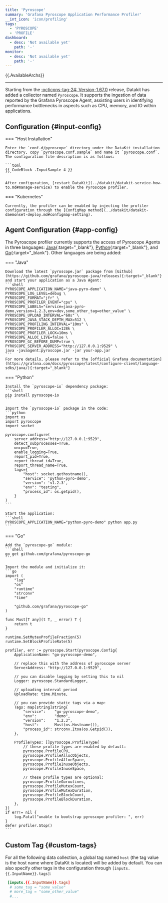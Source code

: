 ```yaml
---
title: 'Pyroscope'
summary: 'Grafana Pyroscope Application Performance Profiler'
__int_icon: 'icon/profiling'
tags:
  - 'PYROSCOPE'
  - 'PROFILE'
dashboard:
  - desc: 'Not available yet'
    path: '-'
monitor:
  - desc: 'Not available yet'
    path: '-'
---
```


{{.AvailableArchs}}

---

Starting from the [:octicons-tag-24: Version-1.67.0](../datakit/changelog.md#cl-1.67.0) release, Datakit has added a collector named `Pyroscope`. It supports the ingestion of data reported by the Grafana Pyroscope Agent, assisting users in identifying performance bottlenecks in aspects such as CPU, memory, and IO within applications.

## Configuration {#input-config}

<!-- markdownlint-disable MD046 -->
=== "Host Installation"

    Enter the `conf.d/pyroscope` directory under the DataKit installation directory, copy `pyroscope.conf.sample` and name it `pyroscope.conf`. The configuration file description is as follows:
    
    ```toml
    {{ CodeBlock .InputSample 4 }}
    ```
    
    After configuration, [restart DataKit](../datakit/datakit-service-how-to.md#manage-service) to enable the Pyroscope profiler.

=== "Kubernetes"

    Currently, the profiler can be enabled by injecting the profiler configuration through the [ConfigMap method](../datakit/datakit-daemonset-deploy.md#configmap-setting).
<!-- markdownlint-enable -->

## Agent Configuration {#app-config}

The Pyroscope profiler currently supports the access of Pyroscope Agents in three languages: [Java](https://grafana.com/docs/pyroscope/latest/configure-client/language-sdks/java/){:target="_blank"}, [Python](https://grafana.com/docs/pyroscope/latest/configure-client/language-sdks/python/){:target="_blank"}, and [Go](https://grafana.com/docs/pyroscope/latest/configure-client/language-sdks/go_push/){:target="_blank"}. Other languages are being added:

<!-- markdownlint-disable MD046 -->
=== "Java"

    Download the latest `pyroscope.jar` package from [Github](https://github.com/grafana/pyroscope-java/releases){:target="_blank"} and start your application as a Java Agent:
    ```shell
    PYROSCOPE_APPLICATION_NAME="java-pyro-demo" \
    PYROSCOPE_LOG_LEVEL=debug \
    PYROSCOPE_FORMAT="jfr" \
    PYROSCOPE_PROFILER_EVENT="cpu" \
    PYROSCOPE_LABELS="service=java-pyro-demo,version=1.2.3,env=dev,some_other_tag=other_value" \
    PYROSCOPE_UPLOAD_INTERVAL="60s" \
    PYROSCOPE_JAVA_STACK_DEPTH_MAX=512 \
    PYROSCOPE_PROFILING_INTERVAL="10ms" \
    PYROSCOPE_PROFILER_ALLOC=128k \
    PYROSCOPE_PROFILER_LOCK=10ms \
    PYROSCOPE_ALLOC_LIVE=false \
    PYROSCOPE_GC_BEFORE_DUMP=true \
    PYROSCOPE_SERVER_ADDRESS="http://127.0.0.1:9529" \
    java -javaagent:pyroscope.jar -jar your-app.jar
    ```
    For more details, please refer to the [official Grafana documentation](https://grafana.com/docs/pyroscope/latest/configure-client/language-sdks/java/){:target="_blank"}

=== "Python"

    Install the `pyroscope-io` dependency package:
    ```shell
    pip install pyroscope-io
    ```

    Import the `pyroscope-io` package in the code:
    ```python
    import os
    import pyroscope
    import socket

    pyroscope.configure(
        server_address="http://127.0.0.1:9529",
        detect_subprocesses=True,
        oncpu=True,
        enable_logging=True,
        report_pid=True,
        report_thread_id=True,
        report_thread_name=True,
        tags={
            "host": socket.gethostname(),
            "service": 'python-pyro-demo',
            "version": 'v1.2.3',
            "env": "testing",
            "process_id": os.getpid(),
        }
    )
    ```

    Start the application:
    ```shell
    PYROSCOPE_APPLICATION_NAME="python-pyro-demo" python app.py
    ```

=== "Go"

    Add the `pyroscope-go` module:
    ```shell
    go get github.com/grafana/pyroscope-go
    ```

    Import the module and initialize it:
    ```go
    import (
        "log"
        "os"
        "runtime"
        "strconv"
        "time"

        "github.com/grafana/pyroscope-go"
    )
    
    func Must[T any](t T, _ error) T {
        return t
    }

    runtime.SetMutexProfileFraction(5)
    runtime.SetBlockProfileRate(5)

    profiler, err := pyroscope.Start(pyroscope.Config{
        ApplicationName: "go-pyroscope-demo",

        // replace this with the address of pyroscope server
        ServerAddress: "http://127.0.0.1:9529",

        // you can disable logging by setting this to nil
        Logger: pyroscope.StandardLogger,

        // uploading interval period
        UploadRate: time.Minute,

        // you can provide static tags via a map:
        Tags: map[string]string{
            "service":    "go-pyroscope-demo",
            "env":        "demo",
            "version":    "1.2.3",
            "host":       Must(os.Hostname()),
            "process_id": strconv.Itoa(os.Getpid()),
        },

        ProfileTypes: []pyroscope.ProfileType{
            // these profile types are enabled by default:
            pyroscope.ProfileCPU,
            pyroscope.ProfileAllocObjects,
            pyroscope.ProfileAllocSpace,
            pyroscope.ProfileInuseObjects,
            pyroscope.ProfileInuseSpace,

            // these profile types are optional:
            pyroscope.ProfileGoroutines,
            pyroscope.ProfileMutexCount,
            pyroscope.ProfileMutexDuration,
            pyroscope.ProfileBlockCount,
            pyroscope.ProfileBlockDuration,
        },
    })
    if err!= nil {
        log.Fatal("unable to bootstrap pyroscope profiler: ", err)
    }
    defer profiler.Stop()
    ```

<!-- markdownlint-enable -->

## Custom Tag {#custom-tags}

For all the following data collection, a global tag named `host` (the tag value is the host name where DataKit is located) will be added by default. You can also specify other tags in the configuration through `[inputs.{{.InputName}}.tags]`:

``` toml
 [inputs.{{.InputName}}.tags]
  # some_tag = "some_value"
  # more_tag = "some_other_value"
  #...
```
